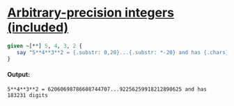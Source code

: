 [1]: https://rosettacode.org/wiki/Arbitrary-precision_integers_(included)

# [Arbitrary-precision integers (included)][1]

```perl
given ~[**] 5, 4, 3, 2 {
   say "5**4**3**2 = {.substr: 0,20}...{.substr: *-20} and has {.chars} digits";
}
```

#### Output:
```
5**4**3**2 = 62060698786608744707...92256259918212890625 and has 183231 digits
```